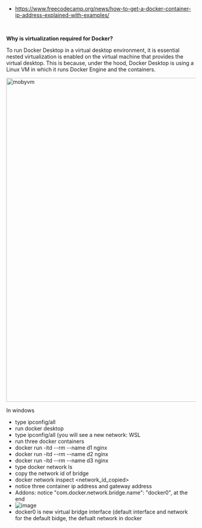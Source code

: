 - https://www.freecodecamp.org/news/how-to-get-a-docker-container-ip-address-explained-with-examples/
<br>



**Why is virtualization required for Docker?**

To run Docker Desktop in a virtual desktop environment, it is essential nested virtualization is enabled on the virtual machine that provides the virtual desktop. This is because, under the hood, Docker Desktop is using a Linux VM in which it runs Docker Engine and the containers.

<img width="859" alt="mobyvm" src="https://user-images.githubusercontent.com/68529036/206181508-7c47b1d8-a965-4ea7-8c9e-7e7593367f49.png">


In windows
- type ipconfig/all
- run docker desktop
- type ipconfig/all (you will see a new network: WSL
- run three docker containers
- docker run -itd --rm --name d1 nginx
- docker run -itd --rm --name d2 nginx
- docker run -itd --rm --name d3 nginx
- type docker network ls
- copy the network id of bridge
- docker network inspect <network_id_copied>
- notice three container ip address and gateway address
- Addons: notice "com.docker.network.bridge.name": "docker0", at the end
- ![image](https://user-images.githubusercontent.com/68529036/206182771-4892077d-b8d8-48f4-bd34-97792047dfac.png)
- docker0 is new virtual bridge interface (default interface and network for the default bidge, the defualt network in docker

